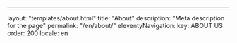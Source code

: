 ---
layout: "templates/about.html"
title: "About"
description: "Meta description for the page"
permalink: "/en/about/"
eleventyNavigation:
  key: ABOUT US
  order: 200
  locale: en

